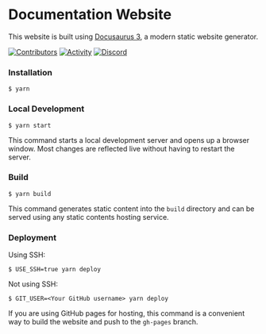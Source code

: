 # Documentation Website

This website is built using [Docusaurus 3](https://docusaurus.io/), a modern static website generator.

[![Contributors](https://img.shields.io/github/contributors/airframesio/docs)](https://github.com/airframesio/docs/graphs/contributors)
[![Activity](https://img.shields.io/github/commit-activity/m/airframesio/docs)](https://github.com/airframesio/docs/pulse)
[![Discord](https://img.shields.io/discord/1067697487927853077?logo=discord)](https://discord.gg/8Ksch7zE)

### Installation

```
$ yarn
```

### Local Development

```
$ yarn start
```

This command starts a local development server and opens up a browser window. Most changes are reflected live without having to restart the server.

### Build

```
$ yarn build
```

This command generates static content into the `build` directory and can be served using any static contents hosting service.

### Deployment

Using SSH:

```
$ USE_SSH=true yarn deploy
```

Not using SSH:

```
$ GIT_USER=<Your GitHub username> yarn deploy
```

If you are using GitHub pages for hosting, this command is a convenient way to build the website and push to the `gh-pages` branch.
